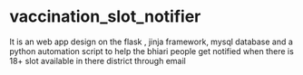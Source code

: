 # vaccination_slot_notifier
It is an web app design on the flask , jinja framework, mysql database and a python automation script  to help the bhiari people get notified when there is 18+ slot available in there district through email 
